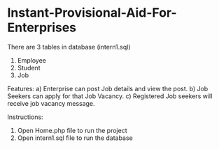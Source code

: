 # Instant-Provisional-Aid-For-Enterprises

There are 3 tables in database (intern1.sql)
1) Employee
2) Student
3) Job

Features:
a) Enterprise can post Job details and view the post.
b) Job Seekers can apply for that Job Vacancy.
c) Registered Job seekers will receive job vacancy message.

Instructions:
1) Open Home.php file to run the project
2) Open intern1.sql file to run the database
